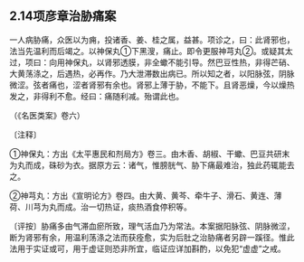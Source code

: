 ## 2.14项彦章治胁痛案

一人病胁痛，众医以为痈，投诸香、姜、桂之属，益甚。项诊之，曰：此肾邪也，法当先温利而后竭之。以神保丸①下黑溲，痛止。即令更服神芎丸②。或疑其太过，项曰：向用神保丸，以肾邪透膜，非全蠍不能引导。然巴豆性热，非得芒硝、大黄荡涤之，后遇热，必再作。乃大泄滞数出病已。所以知之者，以阳脉弦，阴脉微涩。弦者痛也，涩者肾邪有余也。肾邪上薄于胁，不能下。且肾恶燥，今以燥热发之，非得利不愈。经曰：痛随利减。殆谓此也。

（《名医类案》卷六）

〔注释〕

①神保丸：方出《太平惠民和剂局方》卷三。由木香、胡椒、干蠍、巴豆共研末为丸而成，硃砂为衣。据原方云：诸气，惟膀胱气、胁下痛最难治，独此药辄能去之。

②神芎丸：方出《宣明论方》卷四。由大黄、黄芩、牵牛子、滑石、黄连、薄荷、川芎为丸而成。治一切热证，痰热酒食停积等。

〔评按〕胁痛多由气滞血瘀所致，理气活血乃为常法。本案据阳脉弦、阴脉微涩，断为肾邪有余，用温利荡涤之法而获痊愈，实为后肚之治胁痛者另辟一蹊径。惟此法用于实证或可，用于虚证则恐非所宜，临证应详加斟酌，以免犯“虚虚”之戒。
